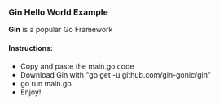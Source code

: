 ### Gin Hello World Example

**Gin** is a popular Go Framework

#### Instructions:

- Copy and paste the main.go code
- Download Gin with "go get -u github.com/gin-gonic/gin"
- go run main.go
- Enjoy!
